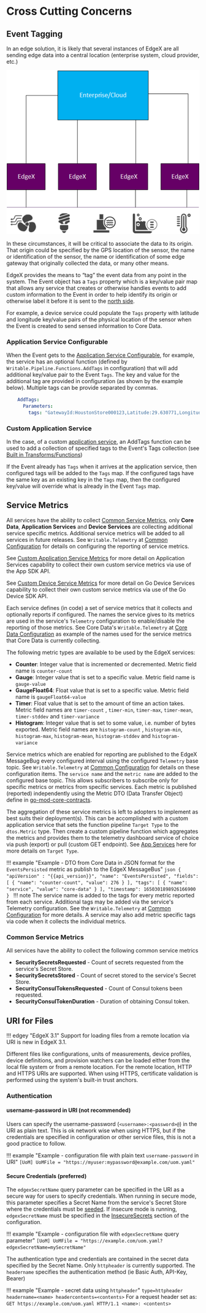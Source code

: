 # Cross Cutting Concerns

## Event Tagging

In an edge solution, it is likely that several instances of EdgeX are all sending edge data into a central location (enterprise system, cloud provider, etc.)

![image](MultipleInstances.png)

In these circumstances, it will be critical to associate the data to its origin.  That origin could be specified by the GPS location of the sensor, the name or identification of the sensor, the name or identification of some edge gateway that originally collected the data, or many other means.

EdgeX provides the means to “tag” the event data from any point in the system.  The Event object has a `Tags` property which is a key/value pair map that allows any service that creates or otherwise handles events to add custom information to the Event in order to help identify its origin or otherwise label it before it is sent to the [north side](../../general/Definitions.md#south-and-north-side).

For example, a device service could populate the `Tags` property with latitude and longitude key/value pairs of the physical location of the sensor when the Event is created to send sensed information to Core Data.

### Application Service Configurable

When the Event gets to the [Application Service Configurable](../application/services/AppServiceConfigurable/Purpose.md), for example, the service has an optional function (defined by `Writable.Pipeline.Functions.AddTags` in configuration) that will add additional key/value pair to the Event `Tags`.  The key and value for the additional tag are provided in configuration (as shown by the example below).  Multiple tags can be provide separated by commas.

```yaml
    AddTags:
      Parameters:
        tags: "GatewayId:HoustonStore000123,Latitude:29.630771,Longitude:-95.377603"
```

### Custom Application Service 

In the case, of a custom [application service](../application/ApplicationServices.md), an AddTags function can be used to 
add a collection of specified tags to the Event's Tags collection (see [Built in Transforms/Functions](../application/BuiltIn.md#addtags))

If the Event already has `Tags` when it arrives at the application service, then configured tags will be added to the `Tags` map.  If the configured tags have the same key as an existing key in the `Tags` map, then the configured key/value will override what is already in the Event `Tags` map.

## Service Metrics

All services have the ability to collect [Common Service Metrics](#common-service-metrics), only **Core Data**, **Application Services** and **Device Services** are collecting additional service specific metrics. Additional service metrics will be added to all services in future releases.  See `Writable.Telemetry` at [Common Configuration](../configuration/CommonConfiguration/#configuration-properties) for details on configuring the reporting of service metrics. 

See [Custom Application Service Metrics](../application/AdvancedTopics/#custom-application-service-metrics) for more detail on Application Services capability to collect their own custom service metrics via use of the App SDK API. 

See [Custom Device Service Metrics](../device/sdk/Ch-DeviceSDK/#custom-device-service-metrics) for more detail on Go Device Services capability to collect their own custom service metrics via use of the Go Device SDK API. 

Each service defines (in code) a set of service metrics that it collects and optionally reports if configured. 
The names the service gives to its metrics are used in the service's `Telemetry` configuration to enable/disable the reporting of those metrics. See Core Data's `Writable.Telemetry` at [Core Data Configuration](../core/data/Ch-CoreData/#configuration-properties) as example of the names used for the service metrics that Core Data is currently collecting.

The following metric types are available to be used by the EdgeX services:

- **Counter**: Integer value that is incremented or decremented. Metric field name is `counter-count`
- **Gauge**: Integer value that is set to a specific value. Metric field name is `gauge-value`
- **GaugeFloat64**: Float value that is set to a specific value. Metric field name is `gaugeFloat64-value`
- **Timer**: Float value that is set to the amount of time an action takes. Metric field names are `timer-count` , `timer-min`, `timer-max`, `timer-mean`, `timer-stddev` and `timer-variance`
- **Histogram**: Integer value that is set to some value, i.e. number of bytes exported.  Metric field names are `histogram-count` , `histogram-min`, `histogram-max`, `histogram-mean`, `histogram-stddev` and `histogram-variance`

Service metrics which are enabled for reporting are published to the EdgeX MessageBug every configured interval using the configured `Telemetry` base topic. See `Writable.Telemetry` at [Common Configuration](../configuration/CommonConfiguration/#configuration-properties) for details on these configuration items. The `service name` and the `metric name` are added to the configured base topic. This allows subscribers to subscribe only for specific metrics or metrics from specific services. Each metric is published (reported) independently using the Metric DTO (Data Transfer Object) define in [go-mod-core-contracts](https://github.com/edgexfoundry/go-mod-core-contracts/blob/{{edgexversion}}/dtos/metric.go#L27).

The aggregation of these service metrics is left to adopters to implement as best suits their deployment(s).
This can be accomplished with a custom application service that sets the function pipeline `Target Type` to the `dtos.Metric` type. Then create a custom pipeline function which aggregates the metrics and provides them to the telemetry dashboard service of choice via push (export) or pull (custom GET endpoint). See [App Services](../application/AdvancedTopics/#target-type) here for more details on `Target Type`.

!!! example "Example - DTO from Core Data in JSON format for the `EventsPersisted` metric as publish to the EdgeX MessageBus"
    ```json
    {
        "apiVersion" : "{{api_version}}",
        "name": "EventsPersisted",
        "fields": [
            {
                "name": "counter-count",
                "value": 276
            }
        ],
        "tags": [
            {
                "name": "service",
                "value": "core-data"
            }
        ],
        "timestamp": 1650301898926166900
    }
    ```
!!! note
    The service name is added to the tags for every metric reported from each service. Additional tags may be added via the service's Telemetry configuration. See the `Writable.Telemetry` at [Common Configuration](../configuration/CommonConfiguration/#configuration-properties) for more details. A service may also add metric specific tags via code when it collects the individual metrics.

### Common Service Metrics

All services have the ability to collect the following common service metrics

- **SecuritySecretsRequested** - Count of secrets requested from the service's Secret Store.
- **SecuritySecretsStored** - Count of secret stored to the service's Secret Store.
- **SecurityConsulTokensRequested** - Count of Consul tokens been requested.
- **SecurityConsulTokenDuration** - Duration of obtaining Consul token.

## URI for Files

!!! edgey "EdgeX 3.1"
    Support for loading files from a remote location via URI is new in EdgeX 3.1.

Different files like configurations, units of measurements, device profiles, device definitions, and provision watchers can be loaded either from the local file system or from a remote location.
For the remote location, HTTP and HTTPS URIs are supported. When using HTTPS, certificate validation is performed using the system's built-in trust anchors.

### Authentication

#### username-password in URI (not recommended)

Users can specify the username-password (`<username>:<password>@`) in the URI as plain text.
This is ok network wise when using HTTPS, but if the credentials are specified in configuration or other service files, this is not a good practice to follow.

!!! example "Example - configuration file with plain text `username-password` in URI"
    ```
        [UoM]
        UoMFile = "https://myuser:mypassword@example.com/uom.yaml"
    ```

#### Secure Credentials (preferred)

The `edgexSecretName` query parameter can be specified in the URI as a secure way for users to specify credentials.
When running in secure mode, this parameter specifies a Secret Name from the service's Secret Store where the credentials must be [seeded](../../security/SeedingServiceSecrets.md#seeding-service-secrets).
If insecure mode is running, `edgexSecretName` must be specified in the [InsecureSecrets](../configuration/CommonConfiguration.md#common-configuration-properties) section of the configuration.

!!! example "Example - configuration file with `edgexSecretName` query parameter"
    ```
    [UoM]
    UoMFile = "https://example.com/uom.yaml?edgexSecretName=mySecretName"
    ```

The authentication type and credentials are contained in the secret data specified by the Secret Name.
Only `httpheader` is currently supported. The `headername` specifies the authentication method (ie Basic Auth, API-Key, Bearer)

!!! example "Example - secret data using `httpheader`"
    ```
    type=httpheader
    headername=<name>
    headercontents=<contents>
    ```
    For a request header set as:
    ```
    GET https://example.com/uom.yaml HTTP/1.1
    <name>: <contents>
    ```